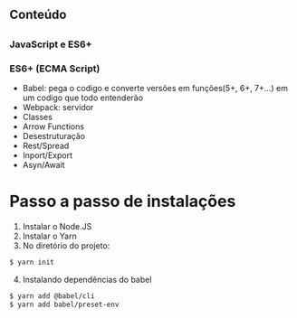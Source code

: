 ## 

## Conteúdo ##

## 

### JavaScript e ES6+ ###
### ES6+ (ECMA Script) ###

- Babel: pega o codigo e converte versões em funções(5+, 6+, 7+...) em um codigo que todo entenderão
- Webpack: servidor
- Classes
- Arrow Functions
- Desestruturação
- Rest/Spread
- Inport/Export
- Asyn/Await


# Passo a passo de instalações
1. Instalar o Node.JS
2. Instalar o Yarn
3. No diretório do projeto: 
```sh
$ yarn init
```
4. Instalando dependências do babel
```sh
$ yarn add @babel/cli
$ yarn add babel/preset-env
```
